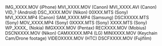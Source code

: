 IMG_XXXX.MOV (iPhone)
MVI_XXXX.MOV (Canon)
MVI_XXXX.AVI (Canon)
VID_? (Android)
DSC_XXXX.MOV (Nikon)
00XXX.MTS (Sony)
MVI_XXXX.MP4 (Canon)
SAM_XXXX.MP4 (Samsung)
DSCXXXXX.MTS (Sony)
MOV_XXXX.MP4 (Sony)
0XXXX.MTS (Sony)
XXXX.MTS (Sony)
WP_XXXX_ (Nokia)
IMGXXXX.MOV (Pentax)
RECXXXX.MOV (Mobius)
DSCNXXXX.MOV (Nikon)
CAMXXXXX.MP4 (LG)
MINIXXXX.MOV (Keychain Cam/Drone footage)
VIDEOXXXX.MOV (HTC)
DSCFXXXX.MOV (Fujifilm)